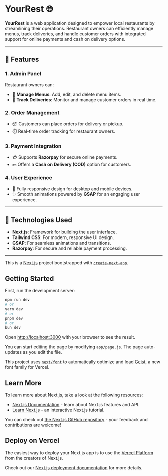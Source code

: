 # YourRest 🌐

**YourRest** is a web application designed to empower local restaurants by streamlining their operations. Restaurant owners can efficiently manage menus, track deliveries, and handle customer orders with integrated support for online payments and cash on delivery options.

---

## 🌟 Features

### 1. **Admin Panel**  
Restaurant owners can:  
- 📝 **Manage Menus**: Add, edit, and delete menu items.  
- 🚚 **Track Deliveries**: Monitor and manage customer orders in real time.  

### 2. **Order Management**  
- 📦 Customers can place orders for delivery or pickup.  
- ⏱️ Real-time order tracking for restaurant owners.  

### 3. **Payment Integration**  
- 💳 Supports **Razorpay** for secure online payments.  
- 💵 Offers a **Cash on Delivery (COD)** option for customers.  

### 4. **User Experience**  
- 📱 Fully responsive design for desktop and mobile devices.  
- ✨ Smooth animations powered by **GSAP** for an engaging user experience.  

---

## 🚀 Technologies Used

- **Next.js**: Framework for building the user interface.  
- **Tailwind CSS**: For modern, responsive UI design.  
- **GSAP**: For seamless animations and transitions.  
- **Razorpay**: For secure and reliable payment processing.  

---







This is a [Next.js](https://nextjs.org) project bootstrapped with [`create-next-app`](https://github.com/vercel/next.js/tree/canary/packages/create-next-app).

## Getting Started

First, run the development server:

```bash
npm run dev
# or
yarn dev
# or
pnpm dev
# or
bun dev
```

Open [http://localhost:3000](http://localhost:3000) with your browser to see the result.

You can start editing the page by modifying `app/page.js`. The page auto-updates as you edit the file.

This project uses [`next/font`](https://nextjs.org/docs/app/building-your-application/optimizing/fonts) to automatically optimize and load [Geist](https://vercel.com/font), a new font family for Vercel.

## Learn More

To learn more about Next.js, take a look at the following resources:

- [Next.js Documentation](https://nextjs.org/docs) - learn about Next.js features and API.
- [Learn Next.js](https://nextjs.org/learn) - an interactive Next.js tutorial.

You can check out [the Next.js GitHub repository](https://github.com/vercel/next.js) - your feedback and contributions are welcome!

## Deploy on Vercel

The easiest way to deploy your Next.js app is to use the [Vercel Platform](https://vercel.com/new?utm_medium=default-template&filter=next.js&utm_source=create-next-app&utm_campaign=create-next-app-readme) from the creators of Next.js.

Check out our [Next.js deployment documentation](https://nextjs.org/docs/app/building-your-application/deploying) for more details.
